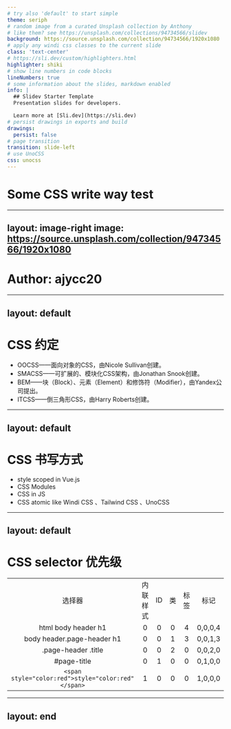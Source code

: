 ```yaml
---
# try also 'default' to start simple
theme: seriph
# random image from a curated Unsplash collection by Anthony
# like them? see https://unsplash.com/collections/94734566/slidev
background: https://source.unsplash.com/collection/94734566/1920x1080
# apply any windi css classes to the current slide
class: 'text-center'
# https://sli.dev/custom/highlighters.html
highlighter: shiki
# show line numbers in code blocks
lineNumbers: true
# some information about the slides, markdown enabled
info: |
  ## Slidev Starter Template
  Presentation slides for developers.

  Learn more at [Sli.dev](https://sli.dev)
# persist drawings in exports and build
drawings:
  persist: false
# page transition
transition: slide-left
# use UnoCSS
css: unocss
---
```


# Some CSS write way test


---
layout: image-right
image: https://source.unsplash.com/collection/94734566/1920x1080
---

# Author: ajycc20


---
layout: default
---

# CSS 约定

* OOCSS——面向对象的CSS，由Nicole Sullivan创建。
* SMACSS——可扩展的、模块化CSS架构，由Jonathan Snook创建。
* BEM——块（Block）、元素（Element）和修饰符（Modifier），由Yandex公司提出。
* ITCSS——倒三角形CSS，由Harry Roberts创建。

---
layout: default
---

# CSS 书写方式

* style scoped in Vue.js
* CSS Modules
* CSS in JS
* CSS atomic like Windi CSS 、Tailwind CSS 、UnoCSS

---
layout: default
---

# CSS selector 优先级

|     |     |     |     |     |     |
| :---: | :---: | :---: | :---: | :---: | :---: |
|选择器|内联样式|ID|类|标签|标记|
| html body header h1 | 0 | 0 | 0 | 4 | 0,0,0,4 |
| body header.page-header h1 | 0 | 0 | 1 | 3 | 0,0,1,3 |
| .page-header .title | 0 | 0 | 2 | 0 | 0,0,2,0 |
| #page-title | 0 | 1 | 0 | 0 | 0,1,0,0 |
| `<span style="color:red">style="color:red"</span>` | 1 | 0 | 0 | 0 | 1,0,0,0 |

---
layout: end
---

